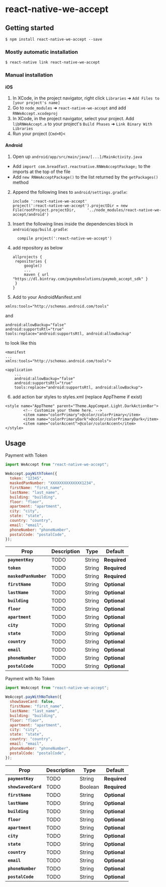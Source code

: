 # react-native-we-accept

## Getting started

`$ npm install react-native-we-accept --save`

### Mostly automatic installation

`$ react-native link react-native-we-accept`

### Manual installation

#### iOS

1. In XCode, in the project navigator, right click `Libraries` ➜ `Add Files to [your project's name]`
2. Go to `node_modules` ➜ `react-native-we-accept` and add `RNWeAccept.xcodeproj`
3. In XCode, in the project navigator, select your project. Add `libRNWeAccept.a` to your project's `Build Phases` ➜ `Link Binary With Libraries`
4. Run your project (`Cmd+R`)<

#### Android

1. Open up `android/app/src/main/java/[...]/MainActivity.java`

- Add `import com.breadfast.reactnative.RNWeAcceptPackage;` to the imports at the top of the file
- Add `new RNWeAcceptPackage()` to the list returned by the `getPackages()` method

2. Append the following lines to `android/settings.gradle`:
   ```
   include ':react-native-we-accept'
   project(':react-native-we-accept').projectDir = new File(rootProject.projectDir, 	'../node_modules/react-native-we-accept/android')
   ```
3. Insert the following lines inside the dependencies block in `android/app/build.gradle`:
   ```
     compile project(':react-native-we-accept')
   ```
4. add repository as below
   ```
   allprojects {
   	repositories {
   		google()
   		...
   		maven { url "https://dl.bintray.com/paymobsolutions/paymob_accept_sdk" }
   	}
   }
   ```
5. Add to your AndroidManifest.xml

```
xmlns:tools="http://schemas.android.com/tools"
```

and

```
android:allowBackup="false"
android:supportsRtl="true"
tools:replace="android:supportsRtl, android:allowBackup"
```

to look like this

```
<manifest
...
xmlns:tools="http://schemas.android.com/tools">

<application
    ...
    android:allowBackup="false"
    android:supportsRtl="true"
    tools:replace="android:supportsRtl, android:allowBackup">
```

6. add action bar styles to styles.xml (replace AppTheme if exist)

```
<style name="AppTheme" parent="Theme.AppCompat.Light.DarkActionBar">
        <!-- Customize your theme here. -->
        <item name="colorPrimary">@color/colorPrimary</item>
        <item name="colorPrimaryDark">@color/colorPrimaryDark</item>
        <item name="colorAccent">@color/colorAccent</item>
</style>
```

## Usage

Payment with Token

```javascript
import WeAccept from "react-native-we-accept";

WeAccept.payWithToken({
  token: "12345",
  maskedPanNumber: "XXXXXXXXXXXXXX1234",
  firstName: "first_name",
  lastName: "last_name",
  building: "building",
  floor: "floor",
  apartment: "apartment",
  city: "city",
  state: "state",
  country: "country",
  email: "email",
  phoneNumber: "phoneNumber",
  postalCode: "postalCode",
});
```

| Prop                  | Description | Type   | Default      |
| --------------------- | ----------- | ------ | ------------ |
| **`paymentKey`**      | TODO        | String | **Required** |
| **`token`**           | TODO        | String | **Required** |
| **`maskedPanNumber`** | TODO        | String | **Required** |
| **`firstName`**       | TODO        | String | **Optional** |
| **`lastName`**        | TODO        | String | **Optional** |
| **`building`**        | TODO        | String | **Optional** |
| **`floor`**           | TODO        | String | **Optional** |
| **`apartment`**       | TODO        | String | **Optional** |
| **`city`**            | TODO        | String | **Optional** |
| **`state`**           | TODO        | String | **Optional** |
| **`country`**         | TODO        | String | **Optional** |
| **`email`**           | TODO        | String | **Optional** |
| **`phoneNumber`**     | TODO        | String | **Optional** |
| **`postalCode`**      | TODO        | String | **Optional** |

Payment with No Token

```javascript
import WeAccept from "react-native-we-accept";

WeAccept.payWithNoToken({
  showSaveCard: false,
  firstName: "first_name",
  lastName: "last_name",
  building: "building",
  floor: "floor",
  apartment: "apartment",
  city: "city",
  state: "state",
  country: "country",
  email: "email",
  phoneNumber: "phoneNumber",
  postalCode: "postalCode",
});
```

| Prop                | Description | Type    | Default      |
| ------------------- | ----------- | ------- | ------------ |
| **`paymentKey`**    | TODO        | String  | **Required** |
| **`showSavedCard`** | TODO        | Boolean | **Required** |
| **`firstName`**     | TODO        | String  | **Optional** |
| **`lastName`**      | TODO        | String  | **Optional** |
| **`building`**      | TODO        | String  | **Optional** |
| **`floor`**         | TODO        | String  | **Optional** |
| **`apartment`**     | TODO        | String  | **Optional** |
| **`city`**          | TODO        | String  | **Optional** |
| **`state`**         | TODO        | String  | **Optional** |
| **`country`**       | TODO        | String  | **Optional** |
| **`email`**         | TODO        | String  | **Optional** |
| **`phoneNumber`**   | TODO        | String  | **Optional** |
| **`postalCode`**    | TODO        | String  | **Optional** |
